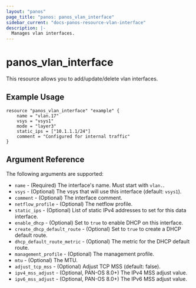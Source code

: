 ```yaml
---
layout: "panos"
page_title: "panos: panos_vlan_interface"
sidebar_current: "docs-panos-resource-vlan-interface"
description: |-
  Manages vlan interfaces.
---
```


# panos_vlan_interface

This resource allows you to add/update/delete vlan interfaces.

## Example Usage

```hcl
resource "panos_vlan_interface" "example" {
    name = "vlan.17"
    vsys = "vsys1"
    mode = "layer3"
    static_ips = ["10.1.1.1/24"]
    comment = "Configured for internal traffic"
}
```

## Argument Reference

The following arguments are supported:

* `name` - (Required) The interface's name.  Must start with `vlan.`.
* `vsys` - (Optional) The vsys that will use this interface (default: `vsys1`).
* `comment` - (Optional) The interface comment.
* `netflow_profile` - (Optional) The netflow profile.
* `static_ips` - (Optional) List of static IPv4 addresses to set for this data
  interface.
* `enable_dhcp` - (Optional) Set to `true` to enable DHCP on this interface.
* `create_dhcp_default_route` - (Optional) Set to `true` to create a DHCP
  default route.
* `dhcp_default_route_metric` - (Optional) The metric for the DHCP default
  route.
* `management_profile` - (Optional) The management profile.
* `mtu` - (Optional) The MTU.
* `adjust_tcp_mss` - (Optional) Adjust TCP MSS (default: false).
* `ipv4_mss_adjust` - (Optional, PAN-OS 8.0+) The IPv4 MSS adjust value.
* `ipv6_mss_adjust` - (Optional, PAN-OS 8.0+) The IPv6 MSS adjust value.
